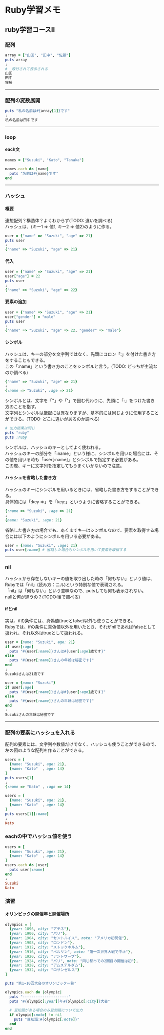 # Ruby学習メモ
## ruby学習コースⅡ
### 配列
```ruby
array = ["山田", "田中", "佐藤"]
puts array
↓
#  改行されて表示される
山田
田中
佐藤
```
---
### 配列の変数展開
```ruby
puts "私の名前は#{array[1]}です"
↓
私の名前は田中です
```
---
### loop
#### each文
```ruby
names = ["Suzuki", "Kato", "Tanaka"]

names.each do |name|
  puts "名前は#{name}です"
end
```
---
### ハッシュ
#### 概要 
連想配列？構造体？よくわからず(TODO: 違いを調べる)<br>
ハッシュは、{キー1 => 値1, キー2 => 値2}のように作る。
```ruby
user = {"name" => "Suzuki", "age" => 21}
puts user
↓
{"name" => "Suzuki", "age" => 21}
```
#### 代入
```ruby
user = {"name" => "Suzuki", "age" => 21}
user["age"] = 22
puts user
↓
{"name" => "Suzuki", "age" => 22}
```
#### 要素の追加
```ruby
user = {"name" => "Suzuki", "age" => 21}
user["gender"] = "male"
puts user
↓
{"name" => "Suzuki", "age" => 22, "gender" => "male"}
```
#### シンボル
ハッシュは、キーの部分を文字列ではなく、先頭にコロン「:」を付けた書き方をすることもできる。<br>
この「:name」という書き方のことをシンボルと言う。(TODO: どっちが主流なのか調べる)
```ruby
{"name" => "Suzuki", "age" => 21}
↓
{:name => "Suzuki", :age => 21}
```
シンボルとは、文字を「"」や「'」で囲む代わりに、先頭に「:」をつけた書き方のことを指す。<br>
文字列とシンボルは厳密には異なりますが、基本的には同じように使用することができる。(TODO: どこに違いがあるのか調べる)
```ruby
# 出力結果は同じ
puts "ruby"
puts :ruby
```
シンボルは、ハッシュのキーとしてよく使われる。<br>
ハッシュのキーの部分を「:name」という様に、シンボルを用いた場合には、その値を用いる時も「user[:name]」とシンボルで指定する必要がある。<br>この際、キーに文字列を指定してもうまくいかないので注意。
#### ハッシュを省略した書き方
ハッシュのキーにシンボルを用いるときには、省略した書き方をすることができる。<br>
具体的には「:key =>」を「key:」というように省略することができる。
```ruby
{:name => "Suzuki", :age => 21}
↓
{name: "Suzuki", :age: 21}
```
省略した書き方の場合でも、あくまでキーはシンボルなので、要素を取得する場合には以下のようにシンボルを用いる必要がある。
```ruby
user = {name: "Suzuki", :age: 21}
puts user[:name] # 省略した場合もシンボルを用いて要素を取得する
```
---
### nil
ハッシュから存在しないキーの値を取り出した時の「何もない」という値は、Rubyでは「nil」(読み方：ニル)という特別な値で表現される。<br>
「nil」は「何もない」という意味なので、putsしても何も表示されない。<br>
nullと何が違うの？(TODO:後で調べる)
#### ifとnil
実は、ifの条件には、真偽値(trueとfalse)以外も使うことができる。<br>
Rubyでは、ifの条件に真偽値以外を用いたとき、それがnilであればfalseとして扱われ、それ以外はtrueとして扱われる。
```ruby
user = {name: "Suzuki", age: 21}
if user[:age]
  puts "#{user[:name]}さんは#{user[:age]歳です}"
else 
  puts "#{user[:name]}さんの年齢は秘密です}"
end
↓
Suzukiさんは21歳です
```
```ruby
user = {name: "Suzuki"}
if user[:age]
  puts "#{user[:name]}さんは#{user[:age]歳です}"
else 
  puts "#{user[:name]}さんの年齢は秘密です}"
end
↓
Suzukiさんの年齢は秘密です
```
---
### 配列の要素にハッシュを入れる
配列の要素には、文字列や数値だけでなく、ハッシュも使うことができるので、左の図のような配列を作ることができる。
```ruby
users = [
  {name: "Suzuki", age: 21},
  {name: "Kato"  , age: 14}
]
puts users[1]
↓
{:name => "Kato" , :age => 14}
```
```ruby
users = [
  {name: "Suzuki", age: 21},
  {name: "Kato"  , age: 14}
]
puts users[1][:name]
↓
Kato
```
### eachの中でハッシュ値を使う
```ruby
users = [
  {name: "Suzuki", age: 21},
  {name: "Kato"  , age: 14}
]
users.each do |user|
  puts user[:name]
end
↓
Suzuki
Kato
```
### 演習
#### オリンピックの開催年と開催場所
```ruby
olympics = [
  {year: 1896, city: "アテネ"},
  {year: 1900, city: "パリ"},
  {year: 1904, city: "セントルイス", note: "アメリカ初開催"},
  {year: 1908, city: "ロンドン"},
  {year: 1912, city: "ストックホルム"},
  {year: 1916, city: "ベルリン", note: "第一次世界大戦で中止"},
  {year: 1920, city: "アントワープ"},
  {year: 1924, city: "パリ", note: "同じ都市での2回目の開催は初"},
  {year: 1928, city: "アムステルダム"},
  {year: 1932, city: "ロサンゼルス"}
]

puts "第1~10回大会のオリンピック一覧"

olympics.each do |olympic|
  puts "---------------------"
  puts "#{olympic[:year]}年#{olympic[:city]}大会"
  
  # 豆知識がある場合のみ豆知識について出力
  if olympic[:note] != nil
    puts "豆知識:#{olympic[:note]}"
  end
end
```